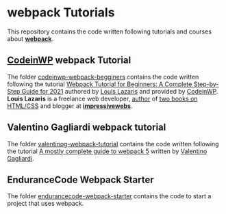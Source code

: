 # webpack Tutorials

This repository contains the code written following tutorials and courses about [**webpack**](https://webpack.js.org/).

## [CodeinWP](https://www.codeinwp.com/) webpack Tutorial

The folder [codeinwp-webpack-begginers](./codeinwp-webpack-begginers) contains the code written following the tutorial [Webpack Tutorial for Beginners: A Complete Step-by-Step Guide for 2021](https://www.codeinwp.com/blog/webpack-tutorial-for-beginners/) authored by [Louis Lazaris](https://twitter.com/impressivewebs) and provided by [CodeinWP](https://www.codeinwp.com/). **Louis Lazaris** is a freelance web developer, [author](https://www.sitepoint.com/premium/books/html5-css3-for-the-real-world-2nd-edition) of [two books on HTML/CSS](https://www.sitepoint.com/premium/books/jump-start-css) and blogger at [**impressivewebs**](https://www.impressivewebs.com/).

## Valentino Gagliardi webpack tutorial

The folder [valentinog-webpack-tutorial](./valentinog-webpack-tutorial) contains the code written following the tutorial [A mostly complete guide to webpack 5](https://www.valentinog.com/blog/webpack/) written by [Valentino Gagliardi](https://www.valentinog.com/).

## EnduranceCode Webpack Starter

The folder [endurancecode-webpack-starter](./endurancecode-webpack-starter/) contains the code to start a project that uses webpack.

